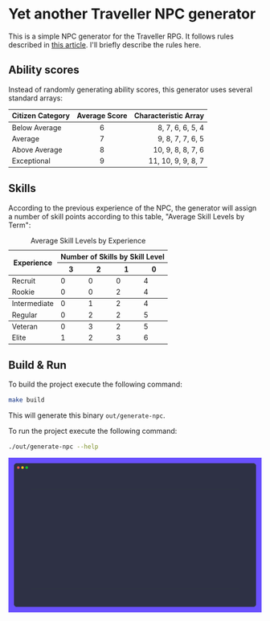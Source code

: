 # Yet another Traveller NPC generator

This is a simple NPC generator for the Traveller RPG. 
It follows rules described in [this article](https://greatdungeonnorth.blogspot.com/2020/02/stock-in-trade-typical-traveller-npcs.html). 
I'll briefly describe the rules here.

## Ability scores

Instead of randomly generating ability scores, this generator uses several standard arrays:

| Citizen Category | Average Score  |      Characteristic Array |
|------------------|:--------------:|--------------------------:|
| Below Average    |       6        |          8, 7, 6, 6, 5, 4 |
| Average          |       7        |          9, 8, 7, 7, 6, 5 |
| Above Average    |       8        |         10, 9, 8, 8, 7, 6 |
| Exceptional      |       9        |        11, 10, 9, 9, 8, 7 |

## Skills

According to the previous experience of the NPC, the generator will assign a number of skill points according to this table, "Average Skill Levels by Term":

<table><caption>Average Skill Levels by Experience</caption> 
<thead>
<tr> <th rowspan="2">Experience</th> <th colspan="4">Number of Skills by Skill Level</th> </tr>
<tr> <th>3</th> <th>2</th> <th>1</th> <th>0</th> </tr>
</thead> 
<tbody>
<tr> <td>Recruit</td> <td>0</td> <td>0</td> <td>0</td> <td>4</td> </tr>
<tr> <td>Rookie</td> <td>0</td> <td>0</td> <td>2</td> <td>4</td> </tr>
</tbody> 
<tbody>
<tr> <td>Intermediate</td> <td>0</td> <td>1</td> <td>2</td> <td>4</td> </tr>
<tr> <td>Regular</td> <td>0</td> <td>2</td> <td>2</td> <td>5</td> </tr>
</tbody>
<tbody>
<tr> <td>Veteran</td> <td>0</td> <td>3</td> <td>2</td> <td>5</td> </tr>
<tr> <td>Elite</td> <td>1</td> <td>2</td> <td>3</td> <td>6</td> </tr>
</tbody> 
</table>

## Build & Run

To build the project execute the following command:

```bash
make build
```

This will generate this binary `out/generate-npc`. 

To run the project execute the following command:

```bash
./out/generate-npc --help
```

<img src="demo/demo.gif" alt="Demo" />
